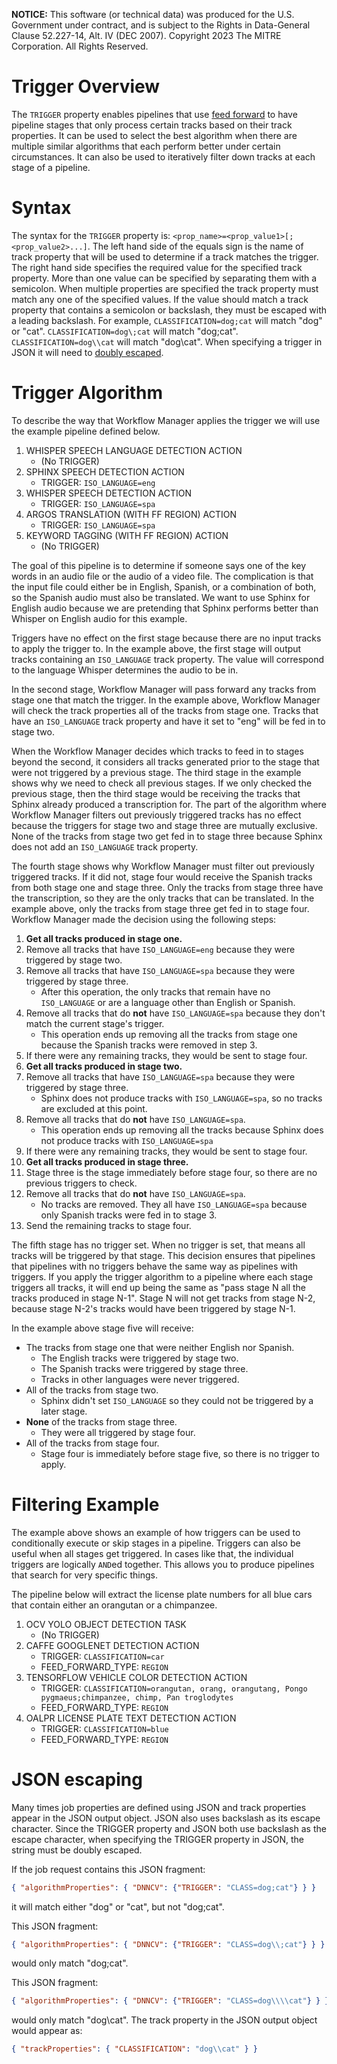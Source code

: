 **NOTICE:** This software (or technical data) was produced for the U.S. Government under contract,
and is subject to the Rights in Data-General Clause 52.227-14, Alt. IV (DEC 2007). Copyright 2023
The MITRE Corporation. All Rights Reserved.


# Trigger Overview

The `TRIGGER` property enables pipelines that use [feed forward](Feed-Forward-Guide) to have
pipeline stages that only process certain tracks based on their track properties. It can be used
to select the best algorithm when there are multiple similar algorithms that each perform better
under certain circumstances. It can also be used to iteratively filter down tracks at each stage of
a pipeline.


# Syntax

The syntax for the `TRIGGER` property is: `<prop_name>=<prop_value1>[;<prop_value2>...]`.
The left hand side of the equals sign is the name of track property that will be used to determine
if a track matches the trigger. The right hand side specifies the required value for the specified
track property. More than one value can be specified by separating them with a semicolon. When
multiple properties are specified the track property must match any one of the specified values.
If the value should match a track property that contains a semicolon or backslash,
they must be escaped with a leading backslash. For example, `CLASSIFICATION=dog;cat` will match
"dog" or "cat". `CLASSIFICATION=dog\;cat` will match "dog;cat". `CLASSIFICATION=dog\\cat` will
match "dog\cat". When specifying a trigger in JSON it will need to [doubly escaped](#json-escaping).


# Trigger Algorithm

To describe the way that Workflow Manager applies the trigger we will use the example pipeline
defined below.

1. WHISPER SPEECH LANGUAGE DETECTION ACTION
    - (No TRIGGER)
2. SPHINX SPEECH DETECTION ACTION
    - TRIGGER: `ISO_LANGUAGE=eng`
3. WHISPER SPEECH DETECTION ACTION
    - TRIGGER: `ISO_LANGUAGE=spa`
4. ARGOS TRANSLATION (WITH FF REGION) ACTION
    - TRIGGER: `ISO_LANGUAGE=spa`
5. KEYWORD TAGGING (WITH FF REGION) ACTION
    - (No TRIGGER)



The goal of this pipeline is to determine if someone says one of the key words in an audio file or
the audio of a video file. The complication is that the input file could either be in English,
Spanish, or a combination of both, so the Spanish audio must also be translated. We want to use
Sphinx for English audio because we are pretending that Sphinx performs better than Whisper on
English audio for this example.

Triggers have no effect on the first stage because there are no input tracks to apply the trigger
to. In the example above, the first stage will output tracks containing an `ISO_LANGUAGE` track
property. The value will correspond to the language Whisper determines the audio to be in.

In the second stage, Workflow Manager will pass forward any tracks from stage one that match the
trigger. In the example above, Workflow Manager will check the track properties all of the tracks
from stage one. Tracks that have an `ISO_LANGUAGE` track property and have it set to "eng" will
be fed in to stage two.

When the Workflow Manager decides which tracks to feed in to stages beyond the second, it considers
all tracks generated prior to the stage that were not triggered by a previous stage. The third
stage in the example shows why we need to check all previous stages. If we only checked the
previous stage, then the third stage would be receiving the tracks that Sphinx already produced
a transcription for. The part of the algorithm where Workflow Manager filters out previously
triggered tracks has no effect because the triggers for stage two and stage three are mutually
exclusive. None of the tracks from stage two get fed in to stage three because Sphinx does not
add an `ISO_LANGUAGE` track property.

The fourth stage shows why Workflow Manager must filter out previously triggered tracks. If it did
not, stage four would receive the Spanish tracks from both stage one and stage three. Only the
tracks from stage three have the transcription, so they are the only tracks that can be translated.
In the example above, only the tracks from stage three get fed in to stage four. Workflow Manager
made the decision using the following steps:

1. **Get all tracks produced in stage one.**
2. Remove all tracks that have `ISO_LANGUAGE=eng` because they were triggered by stage two.
3. Remove all tracks that have `ISO_LANGUAGE=spa` because they were triggered by stage three.
    - After this operation, the only tracks that remain have no `ISO_LANGUAGE` or are a language
      other than English or Spanish.
4. Remove all tracks that do **not** have `ISO_LANGUAGE=spa` because they don't match the current
   stage's trigger.
    - This operation ends up removing all the tracks from stage one because the Spanish tracks were
      removed in step 3.
5. If there were any remaining tracks, they would be sent to stage four.
6. **Get all tracks produced in stage two.**
7. Remove all tracks that have `ISO_LANGUAGE=spa` because they were triggered by stage three.
      - Sphinx does not produce tracks with `ISO_LANGUAGE=spa`, so no tracks are excluded at this
      point.
8. Remove all tracks that do **not** have `ISO_LANGUAGE=spa`.
    - This operation ends up removing all the tracks because Sphinx does not produce tracks with
      `ISO_LANGUAGE=spa`
9. If there were any remaining tracks, they would be sent to stage four.
10. **Get all tracks produced in stage three.**
11. Stage three is the stage immediately before stage four, so there are no previous triggers to
    check.
12. Remove all tracks that do **not** have `ISO_LANGUAGE=spa`.
      - No tracks are removed. They all have `ISO_LANGUAGE=spa` because only Spanish tracks were
        fed in to stage 3.
13. Send the remaining tracks to stage four.



The fifth stage has no trigger set. When no trigger is set, that means all tracks will be triggered
by that stage. This decision ensures that pipelines that pipelines with no triggers behave the
same way as pipelines with triggers. If you apply the trigger algorithm to a pipeline where
each stage triggers all tracks, it will end up being the same as "pass stage N all the tracks
produced in stage N-1". Stage N will not get tracks from stage N-2, because stage N-2's tracks
would have been triggered by stage N-1.

In the example above stage five will receive:

- The tracks from stage one that were neither English nor Spanish.
    - The English tracks were triggered by stage two.
    - The Spanish tracks were triggered by stage three.
    - Tracks in other languages were never triggered.
- All of the tracks from stage two.
    - Sphinx didn't set `ISO_LANGUAGE` so they could not be triggered by a later stage.
- **None** of the tracks from stage three.
    - They were all triggered by stage four.
- All of the tracks from stage four.
    - Stage four is immediately before stage five, so there is no trigger to apply.



# Filtering Example

The example above shows an example of how triggers can be used to conditionally execute or skip
stages in a pipeline. Triggers can also be useful when all stages get triggered. In cases like
that, the individual triggers are logically `AND`ed together. This allows you to produce pipelines
that search for very specific things.

The pipeline below will extract the license plate numbers for all blue cars that contain either
an orangutan or a chimpanzee.


1. OCV YOLO OBJECT DETECTION TASK
    - (No TRIGGER)
2. CAFFE GOOGLENET DETECTION ACTION
    - TRIGGER: `CLASSIFICATION=car`
    - FEED_FORWARD_TYPE: `REGION`
3. TENSORFLOW VEHICLE COLOR DETECTION ACTION
    - TRIGGER: `CLASSIFICATION=orangutan, orang, orangutang, Pongo pygmaeus;chimpanzee, chimp, Pan troglodytes`
    - FEED_FORWARD_TYPE: `REGION`
4. OALPR LICENSE PLATE TEXT DETECTION ACTION
    - TRIGGER: `CLASSIFICATION=blue`
    - FEED_FORWARD_TYPE: `REGION`



# JSON escaping

Many times job properties are defined using JSON and track properties appear in the JSON output
object. JSON also uses backslash as its escape character. Since the TRIGGER property and JSON both
use backslash as the escape character, when specifying the TRIGGER property in JSON, the string
must be doubly escaped.

If the job request contains this JSON fragment:
```json
{ "algorithmProperties": { "DNNCV": {"TRIGGER": "CLASS=dog;cat"} } }
```
it will match either "dog" or "cat", but not "dog;cat".


This JSON fragment:
```json
{ "algorithmProperties": { "DNNCV": {"TRIGGER": "CLASS=dog\\;cat"} } }
```
would only match "dog;cat".

This JSON fragment:
```json
{ "algorithmProperties": { "DNNCV": {"TRIGGER": "CLASS=dog\\\\cat"} } }
```
would only match "dog\cat". The track property in the JSON output object would appear as:
```json
{ "trackProperties": { "CLASSIFICATION": "dog\\cat" } }
```
